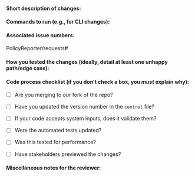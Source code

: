 #### Short description of changes:


#### Commands to run (e.g., for CLI changes):


#### Associated issue numbers:
PolicyReporter/requests#

#### How you tested the changes (ideally, detail at least one unhappy path/edge case):


#### Code process checklist (if you don't check a box, you *must* explain why):
- [ ] Are you merging to *our* fork of the repo?
- [ ] Have you updated the version number in the `control` file?
- [ ] If your code accepts system inputs, does it validate them?
- [ ] Were the automated tests updated?
- [ ] Was this tested for performance?
- [ ] Have stakeholders previewed the changes?


#### Miscellaneous notes for the reviewer:
